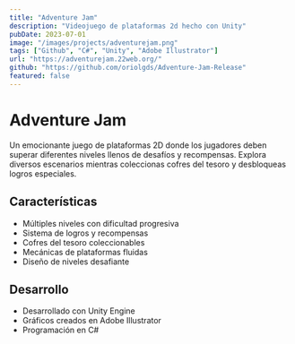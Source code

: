 ```yaml
---
title: "Adventure Jam"
description: "Videojuego de plataformas 2d hecho con Unity"
pubDate: 2023-07-01
image: "/images/projects/adventurejam.png"
tags: ["Github", "C#", "Unity", "Adobe Illustrator"]
url: "https://adventurejam.22web.org/"
github: "https://github.com/oriolgds/Adventure-Jam-Release"
featured: false
---
```


# Adventure Jam

Un emocionante juego de plataformas 2D donde los jugadores deben superar diferentes niveles llenos de desafíos y recompensas. Explora diversos escenarios mientras coleccionas cofres del tesoro y desbloqueas logros especiales.

## Características

- Múltiples niveles con dificultad progresiva
- Sistema de logros y recompensas
- Cofres del tesoro coleccionables
- Mecánicas de plataformas fluidas
- Diseño de niveles desafiante

## Desarrollo

- Desarrollado con Unity Engine
- Gráficos creados en Adobe Illustrator
- Programación en C#
